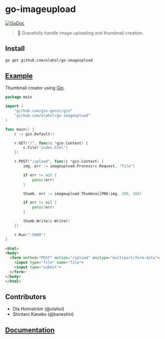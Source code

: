# go-imageupload

[![GoDoc](https://godoc.org/github.com/olahol/go-imageupload?status.svg)](https://godoc.org/github.com/olahol/go-imageupload)

> :white_square_button: Gracefully handle image uploading and thumbnail creation.

## Install

```bash
go get github.com/olahol/go-imageupload
```

## [Example](https://github.com/olahol/go-imageupload/tree/master/examples)

Thumbnail creator using [Gin](https://github.com/gin-gonic/gin).

```go
package main

import (
	"github.com/gin-gonic/gin"
	"github.com/olahol/go-imageupload"
)

func main() {
	r := gin.Default()

	r.GET("/", func(c *gin.Context) {
		c.File("index.html")
	})

	r.POST("/upload", func(c *gin.Context) {
		img, err := imageupload.Process(c.Request, "file")

		if err != nil {
			panic(err)
		}

		thumb, err := imageupload.ThumbnailPNG(img, 300, 300)

		if err != nil {
			panic(err)
		}

		thumb.Write(c.Writer)
	})

	r.Run(":5000")
}
```

```html
<html>
<body>
  <form method="POST" action="/upload" enctype="multipart/form-data">
    <input type="file" name="file">
    <input type="submit">
  </form>
</body>
</html>
```

## Contributors

* Ola Holmström (@olahol)
* Shintaro Kaneko (@kaneshin)


## [Documentation](https://godoc.org/github.com/olahol/go-imageupload)
